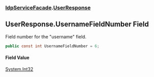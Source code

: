 ### [IdpServiceFacade](../index.md 'IdpServiceFacade').[UserResponse](index.md 'IdpServiceFacade\.UserResponse')

## UserResponse\.UsernameFieldNumber Field

Field number for the "username" field\.

```csharp
public const int UsernameFieldNumber = 6;
```

#### Field Value
[System\.Int32](https://learn.microsoft.com/en-us/dotnet/api/system.int32 'System\.Int32')